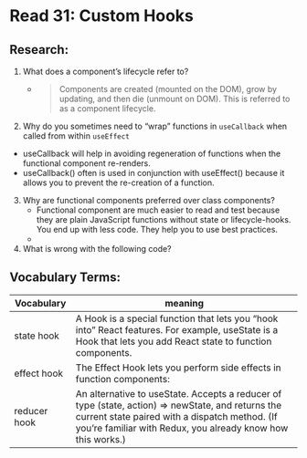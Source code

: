 # Read 31: Custom Hooks
## Research:
1. What does a component’s lifecycle refer to?
   - >  Components are created (mounted on the DOM), grow by updating, and then die (unmount on DOM). This is referred to as a component lifecycle.

2. Why do you sometimes need to “wrap” functions in `useCallback` when called from within `useEffect`
 - useCallback will help in avoiding regeneration of functions when the functional component re-renders. 
 - useCallback() often is used in conjunction with useEffect() because it allows you to prevent the re-creation of a function. 
  


3. Why are functional components preferred over class components?
   - Functional component are much easier to read and test because they are plain JavaScript functions without state or lifecycle-hooks. You end up with less code. They help you to use best practices.
   - 
4. What is wrong with the following code?

## Vocabulary Terms:

|  Vocabulary | meaning                          |
|---------|----------------------------------|
| state hook | A Hook is a special function that lets you “hook into” React features. For example, useState is a Hook that lets you add React state to function components. |
|effect hook |The Effect Hook lets you perform side effects in function components:|
| reducer hook | An alternative to useState. Accepts a reducer of type (state, action) => newState, and returns the current state paired with a dispatch method. (If you’re familiar with Redux, you already know how this works.) |
